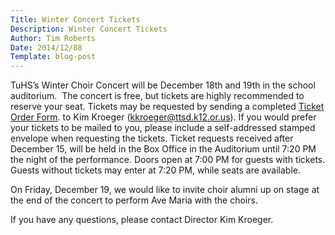 ```yaml
---
Title: Winter Concert Tickets
Description: Winter Concert Tickets
Author: Tim Roberts
Date: 2014/12/08
Template: blog-post
---
```


TuHS’s Winter Choir Concert will be December 18th and 19th in the school
auditorium.&nbsp; The concert is free, but tickets are highly recommended
to reserve your seat. Tickets may be requested by sending a completed 
[Ticket Order Form](http://www.tuhschoir.org/data/uploads/WinterConcertTickets.pdf).
to Kim Kroeger (kkroeger@ttsd.k12.or.us).  If you
would prefer your tickets to be mailed to you, please include a self-addressed
stamped envelope when requesting the tickets. Ticket requests received after
December 15, will be held in the Box Office in the Auditorium until 7:20 PM the
night of the performance. Doors open at 7:00 PM for guests with tickets. Guests
without tickets may enter at 7:20 PM, while seats are available.

On Friday, December 19, we would like to invite choir alumni up on stage at the 
end of the concert to perform Ave Maria with the choirs.

If you have any questions, please contact Director Kim Kroeger.

